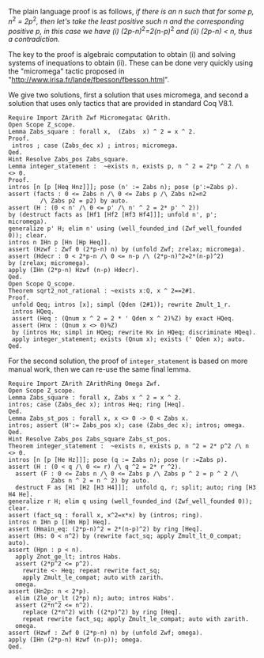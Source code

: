 The plain language proof is as follows, *if there is an n such that for some p, n*<sup>2</sup> *= 2p*<sup>2</sup>*, then let's take the least positive such n and the corresponding positive p, in this case we have (i) (2p-n)*<sup>2</sup>*=2(n-p)*<sup>2</sup> *and (ii) (2p-n) &lt; n, thus a contradiction.*

The key to the proof is algebraic computation to obtain (i) and solving systems of inequations to obtain (ii). These can be done very quickly using the "micromega" tactic proposed in "<http://www.irisa.fr/lande/fbesson/fbesson.html>".

We give two solutions, first a solution that uses micromega, and second a solution that uses only tactics that are provided in standard Coq V8.1.

```coq
Require Import ZArith Zwf Micromegatac QArith.
Open Scope Z_scope.
Lemma Zabs_square : forall x,  (Zabs  x) ^ 2 = x ^ 2.
Proof.
 intros ; case (Zabs_dec x) ; intros; micromega.
Qed.
Hint Resolve Zabs_pos Zabs_square.
Lemma integer_statement :  ~exists n, exists p, n ^ 2 = 2*p ^ 2 /\ n <> 0.
Proof.
intros [n [p [Heq Hnz]]]; pose (n' := Zabs n); pose (p':=Zabs p).
assert (facts : 0 <= Zabs n /\ 0 <= Zabs p /\ Zabs n2=n2
         /\ Zabs p2 = p2) by auto.
assert (H : (0 < n' /\ 0 <= p' /\ n' ^ 2 = 2* p' ^ 2))
by (destruct facts as [Hf1 [Hf2 [Hf3 Hf4]]]; unfold n', p'; micromega).
generalize p' H; elim n' using (well_founded_ind (Zwf_well_founded 0)); clear.
intros n IHn p [Hn [Hp Heq]].
assert (Hzwf : Zwf 0 (2*p-n) n) by (unfold Zwf; zrelax; micromega).
assert (Hdecr : 0 < 2*p-n /\ 0 <= n-p /\ (2*p-n)^2=2*(n-p)^2)
by (zrelax; micromega).
apply (IHn (2*p-n) Hzwf (n-p) Hdecr).
Qed.
Open Scope Q_scope.
Theorem sqrt2_not_rational : ~exists x:Q, x ^ 2==2#1.
Proof.
 unfold Qeq; intros [x]; simpl (Qden (2#1)); rewrite Zmult_1_r.
 intros HQeq.
 assert (Heq : (Qnum x ^ 2 = 2 * ' Qden x ^ 2)%Z) by exact HQeq.
 assert (Hnx : (Qnum x <> 0)%Z)
 by (intros Hx; simpl in HQeq; rewrite Hx in HQeq; discriminate HQeq).
 apply integer_statement; exists (Qnum x); exists (' Qden x); auto.
Qed.
```

For the second solution, the proof of `integer_statement` is based on more manual work, then we can re-use the same final lemma.

```coq
Require Import ZArith ZArithRing Omega Zwf.
Open Scope Z_scope.
Lemma Zabs_square : forall x, Zabs x ^ 2 = x ^ 2.
intros; case (Zabs_dec x); intros Heq; ring [Heq].
Qed.
Lemma Zabs_st_pos : forall x, x <> 0 -> 0 < Zabs x.
intros; assert (H':= Zabs_pos x); case (Zabs_dec x); intros; omega.
Qed.
Hint Resolve Zabs_pos Zabs_square Zabs_st_pos.
Theorem integer_statement :  ~exists n, exists p, n ^2 = 2* p^2 /\ n <> 0.
intros [n [p [He Hz]]]; pose (q := Zabs n); pose (r :=Zabs p).
assert (H : (0 < q /\ 0 <= r) /\ q ^2 = 2* r ^2).
  assert (F : 0 <= Zabs n /\ 0 <= Zabs p /\ Zabs p ^ 2 = p ^ 2 /\
            Zabs n ^ 2 = n ^ 2) by auto.
  destruct F as [H1 [H2 [H3 H4]]];  unfold q, r; split; auto; ring [H3 H4 He].
generalize r H; elim q using (well_founded_ind (Zwf_well_founded 0)); clear.
assert (fact_sq : forall x, x^2=x*x) by (intros; ring).
intros n IHn p [[Hn Hp] Heq].
assert (Hmain_eq: (2*p-n)^2 = 2*(n-p)^2) by ring [Heq].
assert (Hs: 0 < n^2) by (rewrite fact_sq; apply Zmult_lt_0_compat; auto).
assert (Hpn : p < n).
  apply Znot_ge_lt; intros Habs.
  assert (2*p^2 <= p^2).
    rewrite <- Heq; repeat rewrite fact_sq;
    apply Zmult_le_compat; auto with zarith.
  omega.
assert (Hn2p: n < 2*p).
  elim (Zle_or_lt (2*p) n); auto; intros Habs'.
  assert (2*n^2 <= n^2).
    replace (2*n^2) with ((2*p)^2) by ring [Heq].
    repeat rewrite fact_sq; apply Zmult_le_compat; auto with zarith.
  omega.
assert (Hzwf : Zwf 0 (2*p-n) n) by (unfold Zwf; omega).
apply (IHn (2*p-n) Hzwf (n-p)); omega.
Qed.
```